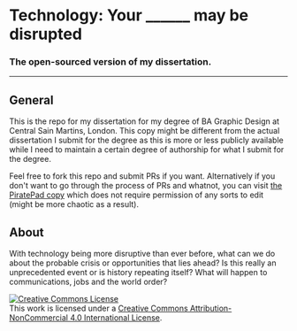 # Technology: Your ______ may be disrupted

### The open-sourced version of my dissertation.

---

## General

This is the repo for my dissertation for my degree of BA Graphic Design at Central Sain Martins, London. This copy might be different from the actual dissertation I submit for the degree as this is more or less publicly available while I need to maintain a certain degree of authorship for what I submit for the degree.

Feel free to fork this repo and submit PRs if you want. Alternatively if you don't want to go through the process of PRs and whatnot, you can visit [the PiratePad copy](http://piratepad.net/geaoHqphXd) which does not require permission of any sorts to edit (might be more chaotic as a result).

## About

With technology being more disruptive than ever before, what can we do about the probable crisis or opportunities that lies ahead? Is this really an unprecedented event or is history repeating itself? What will happen to communications, jobs and the world order?

<a rel="license" href="http://creativecommons.org/licenses/by-nc/4.0/"><img alt="Creative Commons License" style="border-width:0" src="https://i.creativecommons.org/l/by-nc/4.0/88x31.png" /></a><br />This work is licensed under a <a rel="license" href="http://creativecommons.org/licenses/by-nc/4.0/">Creative Commons Attribution-NonCommercial 4.0 International License</a>.
